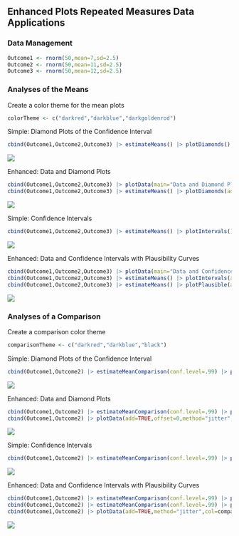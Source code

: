 
## Enhanced Plots Repeated Measures Data Applications

### Data Management


```r
Outcome1 <- rnorm(50,mean=7,sd=2.5)
Outcome2 <- rnorm(50,mean=11,sd=2.5)
Outcome3 <- rnorm(50,mean=12,sd=2.5)
```

### Analyses of the Means

Create a color theme for the mean plots

```r
colorTheme <- c("darkred","darkblue","darkgoldenrod")
```

Simple: Diamond Plots of the Confidence Interval

```r
cbind(Outcome1,Outcome2,Outcome3) |> estimateMeans() |> plotDiamonds()
```

![](figures/Repeated-DiamondA-1.png)<!-- -->

Enhanced: Data and Diamond Plots

```r
cbind(Outcome1,Outcome2,Outcome3) |> plotData(main="Data and Diamond Plots",offset=0,method="jitter",col=colorTheme)
cbind(Outcome1,Outcome2,Outcome3) |> estimateMeans() |> plotDiamonds(add=TRUE,line=10,rope=c(8,12),col=colorTheme)
```

![](figures/Repeated-DiamondB-1.png)<!-- -->

Simple: Confidence Intervals

```r
cbind(Outcome1,Outcome2,Outcome3) |> estimateMeans() |> plotIntervals()
```

![](figures/Repeated-ConfidenceA-1.png)<!-- -->

Enhanced: Data and Confidence Intervals with Plausibility Curves

```r
cbind(Outcome1,Outcome2,Outcome3) |> plotData(main="Data and Confidence Intervals with Plausibility Curves",offset=-.15,method="jitter",col=colorTheme)
cbind(Outcome1,Outcome2,Outcome3) |> estimateMeans() |> plotIntervals(add=TRUE,values=FALSE,line=10,rope=c(8,12),col=colorTheme)
cbind(Outcome1,Outcome2,Outcome3) |> estimateMeans() |> plotPlausible(add=TRUE,col=colorTheme)
```

![](figures/Repeated-ConfidenceB-1.png)<!-- -->

### Analyses of a Comparison

Create a comparison color theme

```r
comparisonTheme <- c("darkred","darkblue","black")
```

Simple: Diamond Plots of the Confidence Interval

```r
cbind(Outcome1,Outcome2) |> estimateMeanComparison(conf.level=.99) |> plotDiamonds()
```

![](figures/Repeated-DiamondC-1.png)<!-- -->

Enhanced: Data and Diamond Plots

```r
cbind(Outcome1,Outcome2) |> estimateMeanComparison(conf.level=.99) |> plotDiamonds(ylim=c(-5,25),rope=c(-2,2),col=comparisonTheme)
cbind(Outcome1,Outcome2) |> plotData(add=TRUE,offset=0,method="jitter",col=comparisonTheme)
```

![](figures/Repeated-DiamondD-1.png)<!-- -->

Simple: Confidence Intervals

```r
cbind(Outcome1,Outcome2) |> estimateMeanComparison(conf.level=.99) |> plotIntervals()
```

![](figures/Repeated-ConfidenceC-1.png)<!-- -->

Enhanced: Data and Confidence Intervals with Plausibility Curves

```r
cbind(Outcome1,Outcome2) |> estimateMeanComparison(conf.level=.99) |> plotIntervals(ylim=c(-5,25),values=FALSE,rope=c(-2,2),col=comparisonTheme)
cbind(Outcome1,Outcome2) |> estimateMeanComparison(conf.level=.99) |> plotPlausible(add=TRUE,type=c("none","none","right"),col=comparisonTheme)
cbind(Outcome1,Outcome2) |> plotData(add=TRUE,method="jitter",col=comparisonTheme)
```

![](figures/Repeated-ConfidenceD-1.png)<!-- -->
